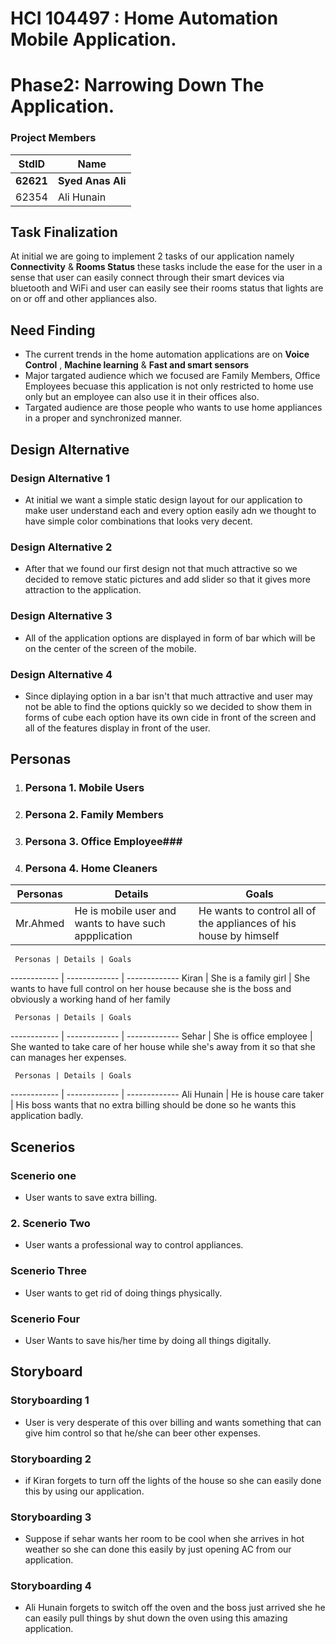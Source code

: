 ﻿# HCI 104497 : Home Automation Mobile Application. #
# Phase2: Narrowing Down The Application. #
### Project Members ###
StdID | Name
------------ | -------------
**62621** | **Syed Anas Ali**
62354 | Ali Hunain
## Task Finalization ##
At initial we are going to implement 2 tasks of our application namely **Connectivity** & **Rooms Status** these tasks include the ease for the user in a sense that user can easily connect through their smart devices via bluetooth and WiFi and user can easily see their rooms status that lights are on or off and other appliances also. 

## Need Finding ##
- The current trends in the home automation applications are on **Voice Control** , **Machine learning** & **Fast and smart sensors** 
- Major targated audience which we focused are Family Members, Office Employees becuase this application is not only restricted to home use only but an employee can also use it in their offices also.
- Targated audience are those people who wants to use home appliances in a proper and synchronized manner.

## Design Alternative ##

### Design Alternative 1 ###
- At initial we want a simple static design layout for our application to make user understand each and every option easily adn we thought to have simple color combinations that looks very decent.
  
### Design Alternative 2 ###
- After that we found our first design not that much attractive so we decided to remove static pictures and add slider so that it gives more attraction to the application.
  
### Design Alternative 3 ###
- All of the application options are displayed in form of bar which will be on the center of the screen of the mobile.

### Design Alternative 4 ###
- Since diplaying option in a bar isn't that much attractive and user may not be able to find the options quickly so we decided to show them in forms of cube each option have its own cide in front of the screen and all of the features display in front of the user.

## Personas ##

1. ### Persona 1. Mobile Users ###

2. ### Persona 2. Family Members ###

3. ### Persona 3. Office Employee###

4. ### Persona 4. Home Cleaners ###

Personas | Details | Goals
------------ | ------------- | -------------
Mr.Ahmed | He is mobile user and wants to have such appplication| He wants to control all of the appliances of his house by himself
		  
	 Personas | Details | Goals
------------ | ------------- | -------------
Kiran | She is a family girl | She wants to have full control on her house because she is the boss and obviously a working hand of her family
		    
	 Personas | Details | Goals
------------ | ------------- | -------------
Sehar | She is office employee | She wanted to take care of her house while she's away from it so that she can manages her expenses.

	 Personas | Details | Goals
------------ | ------------- | -------------
Ali Hunain | He is house care taker  | His boss wants that no extra billing should be done so he wants this application badly.
 

## Scenerios ##

###  Scenerio one ###
- User wants to save extra billing.

### 2. Scenerio Two ###
- User wants a professional way to control appliances.

### Scenerio Three ###
- User wants to get rid of doing things physically.

### Scenerio Four ###
- User Wants to save his/her time by doing all things digitally.

## Storyboard ##

### Storyboarding 1 ###
- User is very desperate of this over billing and wants something that can give him control so that he/she can beer other expenses.

### Storyboarding 2 ###
- if Kiran forgets to turn off the lights of the house so she can easily done this by using our application.

### Storyboarding 3 ###
- Suppose if sehar wants her room to be cool when she arrives in hot weather so she can done this easily by just opening AC from our application.

### Storyboarding 4 ###
- Ali Hunain forgets to switch off the oven and the boss just arrived she he can easily pull things by shut down the oven using this amazing application.